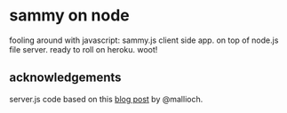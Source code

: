 # sammy on node

fooling around with javascript: sammy.js client side app. on top of node.js file server. ready to roll on heroku. woot!

## acknowledgements

server.js code based on this [blog post](http://thecodinghumanist.com/blog/archives/2011/5/6/serving-static-files-from-node-js) by @mallioch.